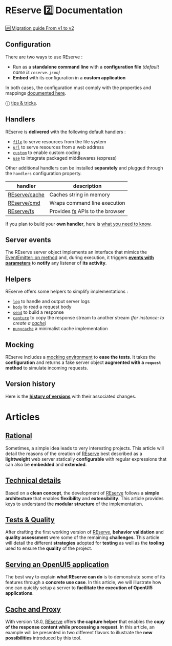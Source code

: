 # REserve 2️⃣ Documentation

[🆙 Migration guide From v1 to v2](v1_to_v2.md)

## Configuration

There are two ways to use REserve :
* Run as a **standalone command line** with a **configuration file** *(default name is `reserve.json`)*
* **Embed** with its configuration in a **custom application**

In both cases, the configuration must comply with the properties and mappings [documented here](configuration.md).

ⓘ [tips & tricks](tips-and-tricks.md). 

## Handlers

REserve is **delivered** with the following default handlers :
* [`file`](file.md) to serve resources from the file system
* [`url`](url.md) to serve resources from a web address
* [`custom`](custom.md) to enable custom coding
* [`use`](use.md) to integrate packaged middlewares (express)

Other additional handlers can be installed **separately** and plugged through the `handlers` configuration property.

| handler | description |
|---|---|
| [REserve/cache](https://www.npmjs.com/package/reserve-cache) | Caches string in memory |
| [REserve/cmd](https://www.npmjs.com/package/reserve-cmd) | Wraps command line execution |
| [REserve/fs](https://www.npmjs.com/package/reserve-fs) | Provides [fs](https://nodejs.org/api/fs.html) APIs to the browser |

If you plan to build your **own handler**, here is [what you need to know](handler.md).

## Server events

The REserve server object implements an interface that mimics the [EventEmitter::on method](https://nodejs.org/api/events.html#emitteroneventname-listener) and, during execution, it triggers [**events with parameters**](events.md) to **notify** any listener of **its activity**.

## Helpers

REserve offers some helpers to simplify implementations :
* [`log`](log.md) to handle and output server logs
* [`body`](body.md) to read a request body
* [`send`](send.md) to build a response
* [`capture`](capture.md) to copy the response stream to another stream *(for instance: to create a [cache](cache%20and%20proxy.md))*
* [`punycache`](https://www.npmjs.com/package/punycache) a minimalist cache implementation

## Mocking

REserve includes a [mocking environment](mocking.md) to **ease the tests**. It takes the **configuration** and returns a fake server object **augmented with a `request` method** to simulate incoming requests.

## Version history

Here is the [**history of versions**](history.md) with their associated changes.

# Articles

## [Rational](rational.md)

Sometimes, a simple idea leads to very interesting projects.
This article will detail the reasons of the creation of [REserve](https://www.npmjs.com/package/reserve) best described as a **lightweight** web server statically **configurable** with regular expressions that can also be **embedded** and **extended**.

## [Technical details](technical%20details.md)

Based on a **clean concept**, the development of [REserve](https://www.npmjs.com/package/reserve) follows a **simple architecture** that enables **flexibility** and **extensibility**. This article provides keys to understand the **modular structure** of the implementation.

## [Tests & Quality](tests%20and%20quality.md)
After drafting the first working version of [REserve](https://npmjs.com/package/reserve), **behavior validation** and **quality assessment** were some of the remaining **challenges**. This article will detail the different **strategies** adopted for **testing** as well as the **tooling** used to ensure the **quality** of the project.

## [Serving an OpenUI5 application](openui5.md)

The best way to explain **what REserve can do** is to demonstrate some of its features through a **concrete use case**.
In this article, we will illustrate how one can quickly setup a server to **facilitate the execution of OpenUI5 applications**.

## [Cache and Proxy](cache%20and%20proxy.md)

With version 1.8.0, [REserve](https://www.npmjs.com/package/reserve) offers **the capture helper** that enables the **copy of the response content while processing a request**. In this article, an example will be presented in two different flavors to illustrate the **new possibilities** introduced by this tool.
